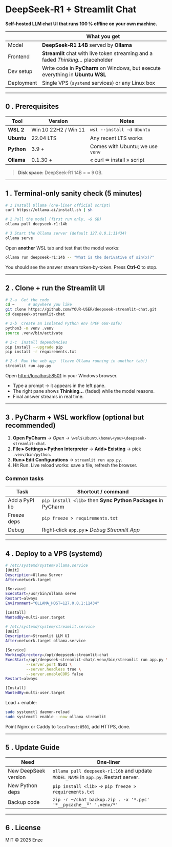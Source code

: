 # DeepSeek‑R1 + Streamlit Chat

**Self‑hosted LLM chat UI that runs 100 % offline on your own machine.**

|               | What you get                                                                     |
| ------------- | -------------------------------------------------------------------------------- |
| Model      | **DeepSeek‑R1 14B** served by **Ollama**                                         |
| Frontend   | **Streamlit** chat with live token streaming and a faded *Thinking…* placeholder |
| Dev setup  | Write code in **PyCharm** on Windows, but execute everything in **Ubuntu WSL**   |
| Deployment | Single VPS (`systemd` services) or any Linux box                                 |

---

## 0 . Prerequisites

| Tool       | Version              | Notes                            |
| ---------- | -------------------- | -------------------------------- |
| **WSL 2**  | Win 10 22H2 / Win 11 | `wsl --install -d Ubuntu`        |
| **Ubuntu** | 22.04 LTS            | Any recent LTS works             |
| **Python** | 3.9 +                | Comes with Ubuntu; we use `venv` |
| **Ollama** | 0.1.30 +             | « curl ♒ install » script        |

> **Disk space:** DeepSeek‑R1 14B = ≈ 9 GB.

---

## 1 . Terminal‑only sanity check (5 minutes)

```bash
# 1 Install Ollama (one‑liner official script)
curl https://ollama.ai/install.sh | sh

# 2 Pull the model (first run only, ~9 GB)
ollama pull deepseek-r1:14b

# 3 Start the Ollama server (default 127.0.0.1:11434)
ollama serve
```

Open **another** WSL tab and test that the model works:

```bash
ollama run deepseek-r1:14b -- "What is the derivative of sin(x)?"
```

You should see the answer stream token‑by‑token. Press **Ctrl‑C** to stop.

---

## 2 . Clone + run the Streamlit UI

```bash
# 2‑a  Get the code
cd ~      # anywhere you like
git clone https://github.com/YOUR‑USER/deepseek-streamlit-chat.git
cd deepseek-streamlit-chat

# 2‑b  Create an isolated Python env (PEP 668‑safe)
python3 -m venv .venv
source .venv/bin/activate

# 2‑c  Install dependencies
pip install --upgrade pip
pip install -r requirements.txt

# 2‑d  Run the web app  (leave Ollama running in another tab!)
streamlit run app.py
```

Open [http://localhost:8501](http://localhost:8501) in your Windows browser.

* Type a prompt → it appears in the left pane.
* The right pane shows **Thinking…** (faded) while the model reasons.
* Final answer streams in real time.

---

## 3 . PyCharm + WSL workflow (optional but recommended)

1. **Open PyCharm** → *Open* → `\wsl$\Ubuntu\home\<you>\deepseek-streamlit-chat`.
2. **File ▸ Settings ▸ Python Interpreter** → **Add ▸ Existing** → pick `.venv/bin/python`.
3. **Run ▸ Edit Configurations** → `streamlit run app.py`.
4. Hit Run. Live reload works: save a file, refresh the browser.

### Common tasks

| Task           | Shortcut / command                                           |
| -------------- | ------------------------------------------------------------ |
| Add a PyPI lib | `pip install <lib>` then **Sync Python Packages** in PyCharm |
| Freeze deps    | `pip freeze > requirements.txt`                              |
| Debug          | Right‑click `app.py` ▸ *Debug Streamlit App*                 |

---

## 4 . Deploy to a VPS (systemd)

```bash
# /etc/systemd/system/ollama.service
[Unit]
Description=Ollama Server
After=network.target

[Service]
ExecStart=/usr/bin/ollama serve
Restart=always
Environment="OLLAMA_HOST=127.0.0.1:11434"

[Install]
WantedBy=multi-user.target
```

```bash
# /etc/systemd/system/streamlit.service
[Unit]
Description=Streamlit LLM UI
After=network.target ollama.service

[Service]
WorkingDirectory=/opt/deepseek-streamlit-chat
ExecStart=/opt/deepseek-streamlit-chat/.venv/bin/streamlit run app.py \
         --server.port 8501 \
         --server.headless true \
         --server.enableCORS false
Restart=always

[Install]
WantedBy=multi-user.target
```

Load + enable:

```bash
sudo systemctl daemon-reload
sudo systemctl enable --now ollama streamlit
```

Point Nginx or Caddy to `localhost:8501`, add HTTPS, done.

---

## 5 . Update Guide

| Need                 | One‑liner                                                                          |
| -------------------- | ---------------------------------------------------------------------------------- |
| New DeepSeek version | `ollama pull deepseek-r1:16b` and update `MODEL_NAME` in `app.py`. Restart server. |
| New Python deps      | `pip install <lib>` → `pip freeze > requirements.txt`                              |
| Backup code          | `zip -r ~/chat_backup.zip . -x '*.pyc' '*__pycache__*' '.venv/*'`                  |

---

## 6 . License

MIT © 2025 Enze

